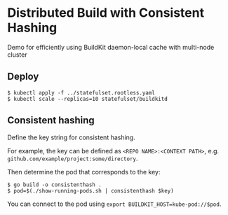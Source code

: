 # Distributed Build with Consistent Hashing

Demo for efficiently using BuildKit daemon-local cache with multi-node cluster

## Deploy

```console
$ kubectl apply -f ../statefulset.rootless.yaml
$ kubectl scale --replicas=10 statefulset/buildkitd
```

## Consistent hashing

Define the key string for consistent hashing.

For example, the key can be defined as `<REPO NAME>:<CONTEXT PATH>`, e.g.
`github.com/example/project:some/directory`.


Then determine the pod that corresponds to the key:
```console
$ go build -o consistenthash .
$ pod=$(./show-running-pods.sh | consistenthash $key)
```

You can connect to the pod using `export BUILDKIT_HOST=kube-pod://$pod`.
